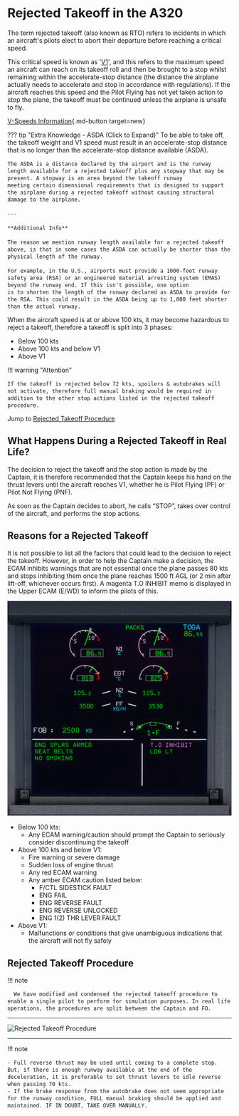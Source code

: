 # Rejected Takeoff in the A320

The term rejected takeoff (also known as RTO) refers to incidents in which an aircraft's pilots elect to abort their 
departure before reaching a critical speed. 

This critical speed is known as '[V1](../abbreviations.md)', and this refers to the maximum speed an aircraft can reach on its takeoff roll and then be brought to a stop 
whilst remaining within the accelerate-stop distance (the distance the airplane actually needs to accelerate and stop in accordance with regulations). 
If the aircraft reaches this speed and the Pilot Flying has not yet taken action to stop the plane, the takeoff must be continued unless the airplane is unsafe to fly.

[V-Speeds Information](../abbreviations.md){.md-button target=new}

??? tip "Extra Knowledge - ASDA (Click to Expand)"
    To be able to take off, the takeoff weight and V1 speed must result in an accelerate-stop distance that is no longer than the accelerate-stop
    distance available (ASDA). 

    The ASDA is a distance declared by the airport and is the runway length available for a rejected takeoff plus any stopway that may be present. A stopway is an area beyond the takeoff runway 
    meeting certain dimensional requirements that is designed to support the airplane during a rejected takeoff without causing structural damage to the airplane.

    ---
    
    **Additional Info**

    The reason we mention runway length available for a rejected takeoff above, is that in some cases the ASDA can actually be shorter than the physical length of the runway.

    For example, in the U.S., airports must provide a 1000-foot runway safety area (RSA) or an engineered material arresting system (EMAS) beyond the runway end. If this isn't possible, one option 
    is to shorten the length of the runway declared as ASDA to provide for the RSA. This could result in the ASDA being up to 1,000 feet shorter than the actual runway.

When the aircraft speed is at or above 100 kts, it may become hazardous to reject a takeoff, therefore a takeoff is split into 3 phases:  

- Below 100 kts  
- Above 100 kts and below V1  
- Above V1  

!!! warning "Attention"

    If the takeoff is rejected below 72 kts, spoilers & autobrakes will not activate, therefore full manual braking would be required in addition to the other stop actions listed in the rejected takeoff procedure.  

Jump to [Rejected Takeoff Procedure](#rejected-takeoff-procedure)

## What Happens During a Rejected Takeoff in Real Life?

The decision to reject the takeoff and the stop action is made by the Captain, it is therefore recommended that the Captain keeps his hand on the thrust levers until the aircraft reaches V1, whether he is Pilot Flying (PF) or Pilot Not Flying (PNF).

As soon as the Captain decides to abort, he calls “STOP”, takes over control of the aircraft, and performs the stop actions.

## Reasons for a Rejected Takeoff  

It is not possible to list all the factors that could lead to the decision to reject the takeoff. However, in order to help the Captain make a decision, the ECAM inhibits warnings that are not essential once the plane passes 80 kts and stops inhibiting them once the plane reaches 1500 ft AGL (or 2 min after lift-off, whichever occurs first). A magenta T.O INHIBIT memo is displayed in the Upper ECAM (E/WD) to inform the pilots of this.

![Upper ECAM T.O INHIBIT](../assets/advanced-guides/rejected-takeoff/upper-ecam-to-inhibit.jpg "Upper ECAM T.O INHIBIT")

- Below 100 kts:  
    - Any ECAM warning/caution should prompt the Captain to seriously consider discontinuing the takeoff
- Above 100 kts and below V1:  
    - Fire warning or severe damage
    - Sudden loss of engine thrust
    - Any red ECAM warning
    - Any amber ECAM caution listed below:
        - F/CTL SIDESTICK FAULT
        - ENG FAIL
        - ENG REVERSE FAULT
        - ENG REVERSE UNLOCKED
        - ENG 1(2) THR LEVER FAULT
- Above V1:  
    - Malfunctions or conditions that give unambiguous indications that the aircraft will not fly safely

## Rejected Takeoff Procedure  

!!! note

      We have modified and condensed the rejected takeoff procedure to enable a single pilot to perform for simulation purposes. In real life operations, the procedures are split between the Captain and FO. 

---

![Rejected Takeoff Procedure](../assets/advanced-guides/rejected-takeoff/rejected-takeoff-procedure.png "Rejected 
Takeoff Procedure")

[//]: # (Backup Text Below)

[//]: # ("STOP"......................................................ANNOUNCE  )

[//]: # (THRUST LEVERS..................................................IDLE  )

[//]: # (REVERSE THRUST.....................................MAX AVAIL  )

[//]: # (REVERSERS................................CHECK/ANNOUNCE  )

[//]: # (DECELERATION..........................CHECK/ANNOUNCE  )

[//]: # (AUDIO WARNINGS.........................................CANCEL  )

[//]: # ()
[//]: # (**AIRCRAFT STOPPED**  )

[//]: # ()
[//]: # (REVERSERS...................................................STOWED  )

[//]: # (THRUST LEVERS..................................................IDLE  )

[//]: # (ATC...................................................................NOTIFY  )

[//]: # (PARKING BRAKE.....................................................ON  )

[//]: # (CABIN CREW.....................................................ALERT  )

[//]: # (ECAM ACTIONS..........................................PERFORM  )

---

!!! note 

    - Full reverse thrust may be used until coming to a complete stop. But, if there is enough runway available at the end of the deceleration, it is preferable to set thrust levers to idle reverse when passing 70 kts.
    - If the brake response from the autobrake does not seem appropriate for the runway condition, FULL manual braking should be applied and maintained. IF IN DOUBT, TAKE OVER MANUALLY.
